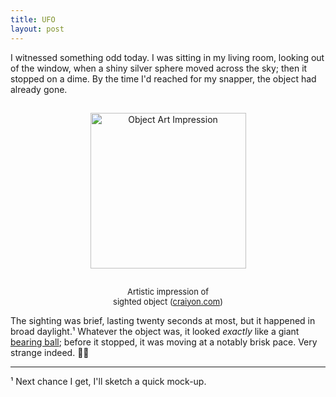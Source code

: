 ```yaml
---
title: UFO
layout: post
---
```


I witnessed something odd today. I was sitting in my living room, looking out of the window, when a shiny silver sphere moved across the sky; then it stopped on a dime. By the time I'd reached for my snapper, the object had already gone.

<div>
  <center>
     <img style="padding-top: 15px; padding-bottom: 10px;" width="249px" src="https://img.craiyon.com/2023-12-01/6xsVFyQfSiGVdNHKpnd-Ww.webp" alt="Object Art Impression">
  </center>
</div>

<p style="text-align:center; padding-top: 5px;">
  <font size="2">
  Artistic impression of<br>
  sighted object (<a href="https://craiyon.com">craiyon.com</a>)
  </font>
</p>

The sighting was brief, lasting twenty seconds at most, but it happened in broad daylight.¹ Whatever the object was, it looked *exactly* like a giant [bearing ball](https://en.m.wikipedia.org/wiki/Ball_(bearing)); before it stopped, it was moving at a notably brisk pace. Very strange indeed.&nbsp;👾🤔

---

¹ Next chance I get, I'll sketch a quick mock-up.
